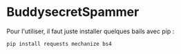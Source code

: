 # BuddysecretSpammer

Pour l'utiliser, il faut juste installer quelques bails avec pip :
```
pip install requests mechanize bs4
```
